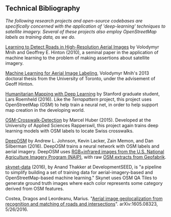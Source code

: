 ## Technical Bibliography

*The following research projects and open-source codebases are specifically concerned with the application of 'deep-learning' techniques to satellite imagery. Several of these projects also employ OpenStreetMap labels as training data, as we do.*

[Learning to Detect Roads in High-Resolution Aerial
Images](http://www.cs.toronto.edu/~fritz/absps/road_detection.pdf) by Volodymyr Mnih and Geoffrey E. Hinton (2010), a seminal paper in the application of machine learning to the problem of making assertions about satellite imagery. 
 
[Machine Learning for Aerial Image Labeling](https://www.cs.toronto.edu/~vmnih/docs/Mnih_Volodymyr_PhD_Thesis.pdf), Volodymyr Mnih's 2013 doctoral thesis from the University of Toronto, under the advisement of Geoff Hinton. 

[Humanitarian Mapping with Deep Learning](https://github.com/larsroemheld/OSM-HOT-ConvNet) by Stanford graduate student, Lars Roemheld (2016). Like the *Terrapattern* project, this project uses OpenStreetMap (OSM) to help train a neural net, in order to help support map creation in the developing world.

[OSM-Crosswalk-Detection](https://github.com/geometalab/OSM-Crosswalk-Detection) by Marcel Huber (2015). Developed at the University of Applied Sciences Rapperswil, this project again trains deep learning models with OSM labels to locate Swiss crosswalks.

[DeepOSM](https://github.com/trailbehind/DeepOSM) by Andrew L. Johnson, Kevin Lacker, Zain Memon, and Dan Silberman (2016). DeepOSM trains a neural network with OSM labels and aerial imagery. DeepOSM uses [RGB+infrared images from the U.S. National Agriculture Imagery Program (NAIP)](https://www.fsa.usda.gov/programs-and-services/aerial-photography/imagery-programs/naip-imagery/), with raw [OSM extracts from Geofabrik](https://download.geofabrik.de).

[skynet-data](https://github.com/developmentseed/skynet-data) (2016), by Anand Thakker at DevelopmentSEED, is "a pipeline to simplify building a set of training data for aerial-imagery-based and OpenStreetMap-based machine learning." Skynet uses OSM QA Tiles to generate ground truth images where each color represents some category derived from OSM features.

Costea, Dragos and Leordeanu, Marius. "[Aerial image geolocalization from recognition and matching of roads and intersections](http://arxiv.org/abs/1605.08323)". arXiv:1605.08323, 5/26/2016. 
